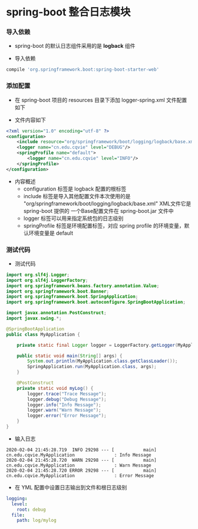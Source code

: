# spring-boot 整合日志模块

### 导入依赖

* spring-boot 的默认日志组件采用的是 **logback** 组件 

* 导入依赖
``` groovy
compile 'org.springframework.boot:spring-boot-starter-web'
```

### 添加配置

* 在 spring-boot 项目的 resources 目录下添加 logger-spring.xml 文件配置如下

* 文件内容如下
```xml
<?xml version="1.0" encoding="utf-8" ?>
<configuration>
    <include resource="org/springframework/boot/logging/logback/base.xml"/>
    <logger name="cn.edu.cqvie" level="DEBUG"/>
    <springProfile name="default">
        <logger name="cn.edu.cqvie" level="INFO"/>
    </springProfile>
</configuration>
```
* 内容概述
  * configuration 标签是 logback 配置的根标签
  * include 标签是导入其他配置文件本次使用的是 "org/springframework/boot/logging/logback/base.xml" XML文件它是 spring-boot 提供的
  一个Base配置文件在 spring-boot.jar 文件中
  * logger 标签可以用来指定系统包的日志级别
  * springProfile 标签是环境配置标签，对应 spring profile 的环境变量，默认环境变量是 default 

### 测试代码
* 测试代码
```java
import org.slf4j.Logger;
import org.slf4j.LoggerFactory;
import org.springframework.beans.factory.annotation.Value;
import org.springframework.boot.Banner;
import org.springframework.boot.SpringApplication;
import org.springframework.boot.autoconfigure.SpringBootApplication;

import javax.annotation.PostConstruct;
import javax.swing.*;

@SpringBootApplication
public class MyApplication {

    private static final Logger logger = LoggerFactory.getLogger(MyApplication.class);

    public static void main(String[] args) {
        System.out.println(MyApplication.class.getClassLoader());
        SpringApplication.run(MyApplication.class, args);
    }

    @PostConstruct
    private static void myLog() {
        logger.trace("Trace Message");
        logger.debug("Debug Message");
        logger.info("Info Message");
        logger.warn("Warn Message");
        logger.error("Error Message");
    }
}

```

* 输入日志
```
2020-02-04 21:45:28.719  INFO 29298 --- [           main] cn.edu.cqvie.MyApplication               : Info Message
2020-02-04 21:45:28.720  WARN 29298 --- [           main] cn.edu.cqvie.MyApplication               : Warn Message
2020-02-04 21:45:28.720 ERROR 29298 --- [           main] cn.edu.cqvie.MyApplication               : Error Message
```

* 在 YML 配置中设置日志输出到文件和根日志级别
```yaml
logging:
  level:
    root: debug
  file:
    path: log/mylog
```